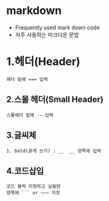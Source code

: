 markdown
===

* Frequently used mark down code
* 자주 사용하는 마크다운 문법

1.헤더(Header)
======
```
헤더 밑에 === 입력
```


2.스몰 헤더(Small Header)
----
```
스몰헤더 밑에 ---입력
```


3.글씨체
---
~~~
1. bold(굵게 쓰기) : __  __ 양쪽에 입력

~~~

4.코드삽입
---
```
코드 블럭 지정하고 싶을땐
양쪽에 ``` or ~~~ 지정

```